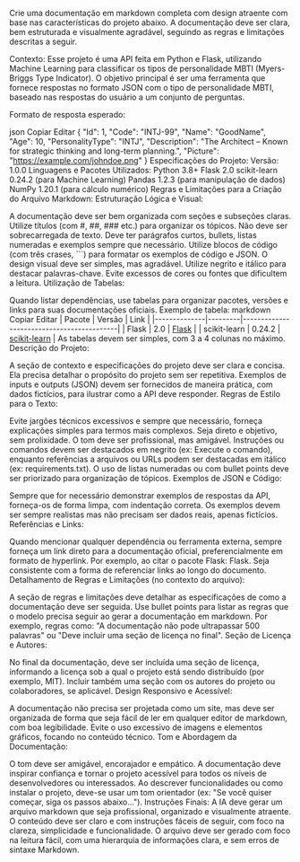 Crie uma documentação em markdown completa com design atraente com base nas características do projeto abaixo. A documentação deve ser clara, bem estruturada e visualmente agradável, seguindo as regras e limitações descritas a seguir.

Contexto:
Esse projeto é uma API feita em Python e Flask, utilizando Machine Learning para classificar os tipos de personalidade MBTI (Myers-Briggs Type Indicator). O objetivo principal é ser uma ferramenta que fornece respostas no formato JSON com o tipo de personalidade MBTI, baseado nas respostas do usuário a um conjunto de perguntas.

Formato de resposta esperado:

json
Copiar
Editar
{ 
  "Id": 1,
  "Code": "INTJ-99",
  "Name": "GoodName",
  "Age": 10,
  "PersonalityType": "INTJ",
  "Description": "The Architect – Known for strategic thinking and long-term planning.",
  "Picture": "https://example.com/johndoe.png"
}
Especificações do Projeto:
Versão: 1.0.0
Linguagens e Pacotes Utilizados:
Python 3.8+
Flask 2.0
scikit-learn 0.24.2 (para Machine Learning)
Pandas 1.2.3 (para manipulação de dados)
NumPy 1.20.1 (para cálculo numérico)
Regras e Limitações para a Criação do Arquivo Markdown:
Estruturação Lógica e Visual:

A documentação deve ser bem organizada com seções e subseções claras. Utilize títulos (com #, ##, ### etc.) para organizar os tópicos.
Não deve ser sobrecarregada de texto. Deve ter parágrafos curtos, bullets, listas numeradas e exemplos sempre que necessário.
Utilize blocos de código (com três crases, ```) para formatar os exemplos de código e JSON.
O design visual deve ser simples, mas agradável. Utilize negrito e itálico para destacar palavras-chave. Evite excessos de cores ou fontes que dificultem a leitura.
Utilização de Tabelas:

Quando listar dependências, use tabelas para organizar pacotes, versões e links para suas documentações oficiais. Exemplo de tabela:
markdown
Copiar
Editar
| Pacote       | Versão  | Link                                      |
|--------------|---------|-------------------------------------------|
| Flask        | 2.0     | [Flask](https://flask.palletsprojects.com/) |
| scikit-learn | 0.24.2  | [scikit-learn](https://scikit-learn.org/)  |
As tabelas devem ser simples, com 3 a 4 colunas no máximo.
Descrição do Projeto:

A seção de contexto e especificações do projeto deve ser clara e concisa. Ela precisa detalhar o propósito do projeto sem ser repetitiva.
Exemplos de inputs e outputs (JSON) devem ser fornecidos de maneira prática, com dados fictícios, para ilustrar como a API deve responder.
Regras de Estilo para o Texto:

Evite jargões técnicos excessivos e sempre que necessário, forneça explicações simples para termos mais complexos.
Seja direto e objetivo, sem prolixidade. O tom deve ser profissional, mas amigável.
Instruções ou comandos devem ser destacados em negrito (ex: Execute o comando), enquanto referências a arquivos ou URLs podem ser destacadas em itálico (ex: requirements.txt).
O uso de listas numeradas ou com bullet points deve ser priorizado para organização de tópicos.
Exemplos de JSON e Código:

Sempre que for necessário demonstrar exemplos de respostas da API, forneça-os de forma limpa, com indentação correta.
Os exemplos devem ser sempre realistas mas não precisam ser dados reais, apenas fictícios.
Referências e Links:

Quando mencionar qualquer dependência ou ferramenta externa, sempre forneça um link direto para a documentação oficial, preferencialmente em formato de hyperlink. Por exemplo, ao citar o pacote Flask: Flask.
Seja consistente com a forma de referenciar links ao longo do documento.
Detalhamento de Regras e Limitações (no contexto do arquivo):

A seção de regras e limitações deve detalhar as especificações de como a documentação deve ser seguida. Use bullet points para listar as regras que o modelo precisa seguir ao gerar a documentação em markdown.
Por exemplo, regras como: "A documentação não pode ultrapassar 500 palavras" ou "Deve incluir uma seção de licença no final".
Seção de Licença e Autores:

No final da documentação, deve ser incluída uma seção de licença, informando a licença sob a qual o projeto está sendo distribuído (por exemplo, MIT).
Incluir também uma seção com os autores do projeto ou colaboradores, se aplicável.
Design Responsivo e Acessível:

A documentação não precisa ser projetada como um site, mas deve ser organizada de forma que seja fácil de ler em qualquer editor de markdown, com boa legibilidade.
Evite o uso excessivo de imagens e elementos gráficos, focando no conteúdo técnico.
Tom e Abordagem da Documentação:

O tom deve ser amigável, encorajador e empático. A documentação deve inspirar confiança e tornar o projeto acessível para todos os níveis de desenvolvedores ou interessados.
Ao descrever funcionalidades ou como instalar o projeto, deve-se usar um tom orientador (ex: "Se você quiser começar, siga os passos abaixo...").
Instruções Finais:
A IA deve gerar um arquivo markdown que seja profissional, organizado e visualmente atraente.
O conteúdo deve ser claro e com instruções fáceis de seguir, com foco na clareza, simplicidade e funcionalidade.
O arquivo deve ser gerado com foco na leitura fácil, com uma hierarquia de informações clara, e sem erros de sintaxe Markdown.